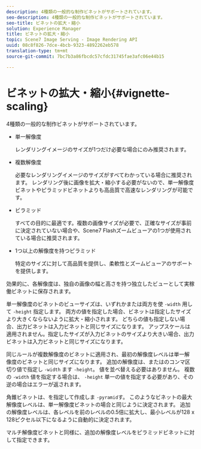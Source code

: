 ```yaml
---
description: 4種類の一般的な制作ビネットがサポートされています。
seo-description: 4種類の一般的な制作ビネットがサポートされています。
seo-title: ビネットの拡大・縮小
solution: Experience Manager
title: ビネットの拡大・縮小
topic: Scene7 Image Serving - Image Rendering API
uuid: 08c8f826-7dce-4bcb-9323-4892262eb578
translation-type: tm+mt
source-git-commit: 7bc7b3a86fbcdc57cfdc31745fae3afc06e44b15

---
```



# ビネットの拡大・縮小{#vignette-scaling}

4種類の一般的な制作ビネットがサポートされています。

* 単一解像度

   レンダリングイメージのサイズが1つだけ必要な場合にのみ推奨されます。
* 複数解像度

   必要なレンダリングイメージのサイズがすべてわかっている場合に推奨されます。 レンダリング後に画像を拡大・縮小する必要がないので、単一解像度ビネットやピラミッドビネットよりも高品質で高速なレンダリングが可能です。
* ビラミッド

   すべての目的に最適です。複数の画像サイズが必要で、正確なサイズが事前に決定されていない場合や、Scene7 Flashズームビューアの1つが使用されている場合に推奨されます。
* 1つ以上の解像度を持つピラミッド

   特定のサイズに対して高品質を提供し、柔軟性とズームビューアのサポートを提供します。

効果的に、各解像度は、独自の画像の幅と高さを持つ独立したビューとして実稼働ビネットに保存されます。

単一解像度のビネットのビューサイズは、いずれかまたは両方を使 `-width` 用して `-height` 指定します。 両方の値を指定した場合、ビネットは指定したサイズより大きくならないように拡大・縮小されます。 どちらの値も指定しない場合、出力ビネットは入力ビネットと同じサイズになります。 アップスケールは適用されません。指定したサイズが入力ビネットのサイズより大きい場合、出力ビネットは入力ビネットと同じサイズになります。

同じルールが複数解像度のビネットに適用され、最初の解像度レベルは単一解像度のビネットと同じサイズになります。 追加の解像度は、またはのコンマ区切り値で指定し `-width` ます `-height`。 値を並べ替える必要はありません。 複数の `-width` 値を指定する場合は、 `-height` 単一の値を指定する必要があり、その逆の場合はエラーが返されます。

角錐ビネットは、を指定して作成しま `-pyramid`す。 このようなビネットの最大解像度レベルは、単一解像度ビネットの場合と同じように決定されます。 追加の解像度レベルは、各レベルを前のレベルの0.5倍に拡大し、最小レベルが128 x 128ピクセル以下になるように自動的に決定されます。

マルチ解像度ビネットと同様に、追加の解像度レベルをピラミッドビネットに対して指定できます。
